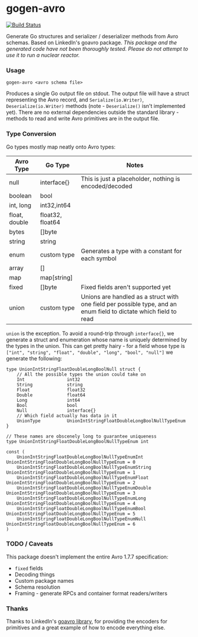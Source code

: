 gogen-avro
===

[![Build Status](https://travis-ci.org/alanctgardner/gogen-avro.svg?branch=master)](https://travis-ci.org/alanctgardner/gogen-avro)

Generate Go structures and serializer / deserializer methods from Avro schemas. Based on LinkedIn's goavro package. _This package and the generated code have not been thoroughly tested. Please do not attempt to use it to run a nuclear reactor._

### Usage


```
gogen-avro <avro schema file>
```

Produces a single Go output file on stdout. The output file will have a struct representing the Avro record, and `Serialize(io.Writer)`, `Deserialize(io.Writer)` methods (note - `Deserialize()` isn't implemented yet). There are no external dependencies outside the standard library - methods to read and write Avro primitives are in the output file. 

### Type Conversion

Go types mostly map neatly onto Avro types:

| Avro Type     | Go Type           | Notes                                                                                                                |
|---------------|-------------------|----------------------------------------------------------------------------------------------------------------------|
| null          | interface{}       | This is just a placeholder, nothing is encoded/decoded                                                               |
| boolean       | bool              |                                                                                                                      |
| int, long     | int32,int64       |                                                                                                                      |
| float, double | float32, float64  |                                                                                                                      |
| bytes         | []byte            |                                                                                                                      |
| string        | string            |                                                                                                                      |
| enum          | custom type       | Generates a type with a constant for each symbol                                                                     |
| array<type>   | []<type>          |                                                                                                                      |
| map<type>     | map[string]<type> |                                                                                                                      |
| fixed         | []byte            | Fixed fields aren't supported yet                                                                                    |
| union         | custom type       | Unions are handled as a struct with one field per possible type, and an enum field to dictate which field to read    |

`union` is the exception. To avoid a round-trip through `interface{}`, we generate a struct and enumeration whose name is uniquely determined by the types in the union. This can get pretty hairy - for a field whose type is `["int", "string", "float", "double", "long", "bool", "null"]` we generate the following:

```
type UnionIntStringFloatDoubleLongBoolNull struct {
	// All the possible types the union could take on
	Int                int32
	String             string
	Float              float32
	Double             float64
	Long               int64
	Bool               bool
	Null               interface{}
	// Which field actually has data in it
	UnionType          UnionIntStringFloatDoubleLongBoolNullTypeEnum
}

// These names are obscenely long to guarantee uniqueness
type UnionIntStringFloatDoubleLongBoolNullTypeEnum int

const (
	UnionIntStringFloatDoubleLongBoolNullTypeEnumInt                UnionIntStringFloatDoubleLongBoolNullTypeEnum = 0
	UnionIntStringFloatDoubleLongBoolNullTypeEnumString             UnionIntStringFloatDoubleLongBoolNullTypeEnum = 1
	UnionIntStringFloatDoubleLongBoolNullTypeEnumFloat              UnionIntStringFloatDoubleLongBoolNullTypeEnum = 2
	UnionIntStringFloatDoubleLongBoolNullTypeEnumDouble             UnionIntStringFloatDoubleLongBoolNullTypeEnum = 3
	UnionIntStringFloatDoubleLongBoolNullTypeEnumLong               UnionIntStringFloatDoubleLongBoolNullTypeEnum = 4
	UnionIntStringFloatDoubleLongBoolNullTypeEnumBool               UnionIntStringFloatDoubleLongBoolNullTypeEnum = 5
	UnionIntStringFloatDoubleLongBoolNullTypeEnumNull               UnionIntStringFloatDoubleLongBoolNullTypeEnum = 6
)
``` 

### TODO / Caveats

This package doesn't implement the entire Avro 1.7.7 specification:

- `fixed` fields
- Decoding things
- Custom package names
- Schema resolution
- Framing - generate RPCs and container format readers/writers

### Thanks

Thanks to LinkedIn's [goavro library](https://github.com/linkedin/goavro), for providing the encoders for primitives and a great example of how to encode everything else.
